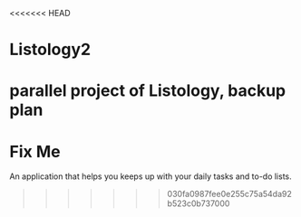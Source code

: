 <<<<<<< HEAD
# Listology2

parallel project of Listology, backup plan
=======
# Fix Me
An application that helps you keeps up with your daily tasks and to-do lists.


>>>>>>> 030fa0987fee0e255c75a54da92b523c0b737000
